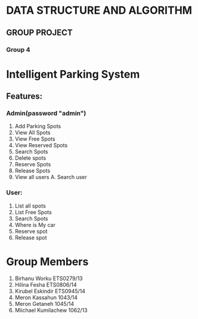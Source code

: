 # DATA STRUCTURE AND ALGORITHM
## GROUP PROJECT
### Group 4

# Intelligent Parking System
## Features:
### Admin(password "admin")

1. Add Parking Spots
2. View All Spots
3. View Free Spots
4. View Reserved Spots
5. Search Spots
6. Delete spots
7. Reserve Spots
8. Release Spots
9. View all users
A. Search user

### User:
1. List all spots
2. List Free Spots
3. Search Spots
4. Where is My car
5. Reserve spot
6. Release spot

# Group Members

1. Birhanu Worku ETS0279/13
2. Hilina Fesha ETS0806/14
3. Kirubel Eskindir ETS0945/14
5. Meron Kassahun 1043/14
4. Meron Getaneh 1045/14
6. Miichael Kumilachew 1062/13